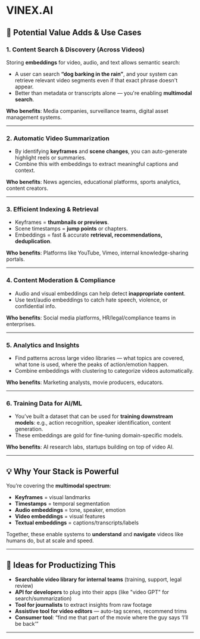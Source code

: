 # VINEX.AI

## 🎯 Potential Value Adds & Use Cases

### 1. **Content Search & Discovery (Across Videos)**
Storing **embeddings** for video, audio, and text allows semantic search:
- A user can search **“dog barking in the rain”**, and your system can retrieve relevant video segments even if that exact phrase doesn't appear.
- Better than metadata or transcripts alone — you're enabling **multimodal search**.

**Who benefits**: Media companies, surveillance teams, digital asset management systems.

---

### 2. **Automatic Video Summarization**
- By identifying **keyframes** and **scene changes**, you can auto-generate highlight reels or summaries.
- Combine this with embeddings to extract meaningful captions and context.

**Who benefits**: News agencies, educational platforms, sports analytics, content creators.

---

### 3. **Efficient Indexing & Retrieval**
- Keyframes = **thumbnails or previews**.
- Scene timestamps = **jump points** or chapters.
- Embeddings = fast & accurate **retrieval, recommendations, deduplication**.

**Who benefits**: Platforms like YouTube, Vimeo, internal knowledge-sharing portals.

---

### 4. **Content Moderation & Compliance**
- Audio and visual embeddings can help detect **inappropriate content**.
- Use text/audio embeddings to catch hate speech, violence, or confidential info.

**Who benefits**: Social media platforms, HR/legal/compliance teams in enterprises.

---

### 5. **Analytics and Insights**
- Find patterns across large video libraries — what topics are covered, what tone is used, where the peaks of action/emotion happen.
- Combine embeddings with clustering to categorize videos automatically.

**Who benefits**: Marketing analysts, movie producers, educators.

---

### 6. **Training Data for AI/ML**
- You’ve built a dataset that can be used for **training downstream models**: e.g., action recognition, speaker identification, content generation.
- These embeddings are gold for fine-tuning domain-specific models.

**Who benefits**: AI research labs, startups building on top of video AI.

---

## 💡 Why Your Stack is Powerful

You’re covering the **multimodal spectrum**:
- **Keyframes** = visual landmarks
- **Timestamps** = temporal segmentation
- **Audio embeddings** = tone, speaker, emotion
- **Video embeddings** = visual features
- **Textual embeddings** = captions/transcripts/labels

Together, these enable systems to **understand** and **navigate** videos like humans do, but at scale and speed.

---

## 🚀 Ideas for Productizing This

- **Searchable video library for internal teams** (training, support, legal review)
- **API for developers** to plug into their apps (like "video GPT" for search/summarization)
- **Tool for journalists** to extract insights from raw footage
- **Assistive tool for video editors** — auto-tag scenes, recommend trims
- **Consumer tool**: “find me that part of the movie where the guy says ‘I’ll be back’”

---

